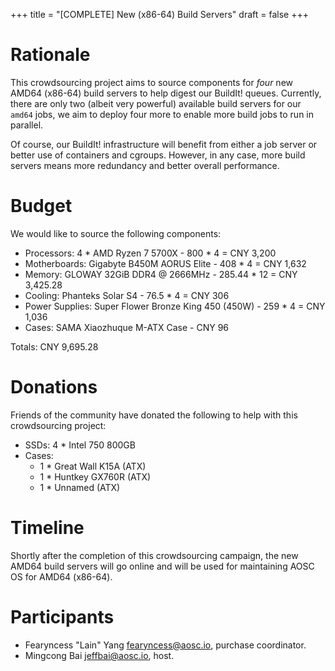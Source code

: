 +++
title = "[COMPLETE] New (x86-64) Build Servers"
draft = false
+++

# Rationale

This crowdsourcing project aims to source components for *four* new AMD64 (x86-64) build servers to help digest our BuildIt! queues. Currently, there are only two (albeit very powerful) available build servers for our `amd64` jobs, we aim to deploy four more to enable more build jobs to run in parallel.

Of course, our BuildIt! infrastructure will benefit from either a job server or better use of containers and cgroups. However, in any case, more build servers means more redundancy and better overall performance.

# Budget

We would like to source the following components:

- Processors: 4 * AMD Ryzen 7 5700X - 800 * 4 = CNY 3,200
- Motherboards: Gigabyte B450M AORUS Elite - 408 * 4 = CNY 1,632
- Memory: GLOWAY 32GiB DDR4 @ 2666MHz - 285.44 * 12 = CNY 3,425.28
- Cooling: Phanteks Solar S4 - 76.5 * 4 = CNY 306
- Power Supplies: Super Flower Bronze King 450 (450W) - 259 * 4 = CNY 1,036
- Cases: SAMA Xiaozhuque M-ATX Case - CNY 96

Totals: CNY 9,695.28

# Donations

Friends of the community have donated the following to help with this crowdsourcing project:

- SSDs: 4 * Intel 750 800GB
- Cases:
    - 1 * Great Wall K15A (ATX)
    - 1 * Huntkey GX760R (ATX)
    - 1 * Unnamed (ATX)

# Timeline

Shortly after the completion of this crowdsourcing campaign, the new AMD64 build servers will go online and will be used for maintaining AOSC OS for AMD64 (x86-64).

# Participants

- Fearyncess "Lain" Yang <fearyncess@aosc.io>, purchase coordinator.
- Mingcong Bai <jeffbai@aosc.io>, host.
